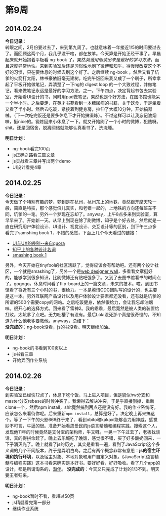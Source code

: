 第9周
======

## 2014.02.24

**今日记录**：  
转眼之间，2月份要过去了，来到第九周了。也就意味着一年接近1/5的时间要过去了。而回顾这两个月，我几乎没干啥，都在放羊。今天算是开始正经干事了。早晨起床就开始抱着平板看 ng-book 了。果然*英语用朗读出来是最好的学习方法*，而且速度异常地快。来到实验室后还是习惯性地刷了微博和知乎，得慢慢改变这个不好的习惯，只在要休息的时候去刷这个好了。之后继续 ng-book ，然后又看了坑爹的火箭打太阳，林书豪依旧毫无建树。吃完午饭回来我又成了一个刷子，所幸拿起了平板开始做笔记，弄清楚了一下ng的 digest loop 的一个大致过程，并做笔记，看来做笔记永远是最好的学习方法，之一。下午四点，决定背起书包去实验室，开始看UI设计的书，同时用pad做笔记，果然也是个好方法，在图书馆也能呆一个半小时。之后要走，在英才书苑看到一本糖尿病的书籍，关于饮食，于是坐着又看了半小时。然后去吃饭，紧接着到健身房，拉伸了大概10分钟，开始搞器械。（下一次吃完饭还是要多休息下才开始搞锻炼）。不过这样可以让我忘记油烟味，挺nice的。锻炼回来小休息了一下。就又开始刷了一个小时的微博，犯贱呀。shit。还是回宿舍，脱离网络就能够认真看书了。洗洗睡。

**明日计划**：  
- ng-book看完100页
- js正确之路看三篇文章
- js实战看三章并写出两个demo
- UI设计看完4章

## 2014.02.25

**今日记录**：  
今天做了个特别有趣的梦，梦到是在杭州，杭州东上的地铁，竟然跟开摩天轮一般，简直是特技，那个感觉倍儿真实，和老银一起的，上地铁的方向还每班车不同，坑爹的一笔。另外一个梦现在忘却了。anyway，上午8点多来到实验室，算早早来了。开始新一天。从早上到现在除了刷微博，知乎是个好去处，然后就是一直在研究用户体验设计、UI设计、视觉设计、交互设计等的区别，到下午三点多看完了samshing book 1，不错的感觉，下面上几个今天看过的链接：

- [UI与UX的差别--来自quora](http://www.quora.com/User-Experience/Whats-the-difference-between-UI-Design-and-UX-Design-1)
- [知乎上的各种设计名词](http://www.zhihu.com/question/19653109)
- [smashing book 1](http://www.smashingmagazine.com/smashing-book-1/)

另外，今天开始在tinyfool的社区活跃了，觉得应该会有帮助吧。还有两个设计社区，一个就是smashing了，另外一个是[web designer wall](http://webdesignerwall.com/)，多看看文章挺好的，能够学到很多知识，比刷微博还有贴吧强多了。又到了去图书馆看书的时间点了。gogogo。休息时间看了flip-board上的一篇文章，未来的技术。哎。到图书馆看了将近有三个小时的书，很给力。一本是腾讯CDC团队写的设计的，也主要是这一本。另外互联网产品设计以及用户体验设计要素都还没看，还有就是坑爹的所谓的500个需要copy的网站。之后吃饭健身，依然很给力，会让我忘却油烟味。很开心的选择方式。回来看了雷神2。我的乖乖，最后竟然是被人类的装置给打败，太坑爹了点吧。无力吐槽了有没有。最后Loki没死那个真是很奇怪的。不知道为什么他老爹要救他。anyway，总结下：  
**没完成的**：ng-book没看，js的书没看。明天继续加油。

**明日计划**：  
- ng-book的书看到100页以上
- js书看三章
- 开始弄回作业系统

## 2014.02.26

**今日记录**：  
到实验室已经快12点了，休息下吃个饭，马上进入项目，但是貌似hw分支和master分支rebase的时候冲突了。我懒得去解决冲突，于是乎直接删掉，重新clone一个，然后npm install，shit竟然搞到两点还是没有好。我的作业系统呀，应该怎么来看待你呢。后来重新`npm install`，总算是好了。决定晚上再来搞这个。等了一下午的火影666终于来了，看到obito和kakaxi能够合力用神威，感觉妙不可言，牛逼的很。准备开始看周爱民的js语言精髓和编程实践。搜索这个人，发现他11年的时候竟然是支付宝的架构师，牛叉呀。一晃一下午过去了，老板找谈话，真的得拼命赶了。晚上去乐城吃了晚饭，感觉很不错，买了好多酸奶回来，一下子消灭光了。晚上就看了js的历史，其实是重看一遍，看到了JavaScript这个多义词的几个不同版本，终于是弄明白鸟。之后有两个概念非常有意思：**js的宿主环境和执行环境**，以及宿主对象、本地对象和用户自定义对象。《JavaScript语言精髓与编程实践》这本书看来确实是本好书。要好好看，好好吸收。看了几个app的设计，都是所谓淘系的，[淘伴](http://ued.taobao.org/blog/2013/11/%E8%BF%BD%E6%B1%82%E7%BA%AF%E7%B2%B9%E7%9A%84%E7%A7%BB%E5%8A%A8%E8%AE%BE%E8%AE%A1-%E6%B7%98%E4%BC%B43-0%E9%A1%B9%E7%9B%AE%E6%80%BB%E7%BB%93/)。 
**没完成的**：今天又只完成了计划的1/3不到。明天要王者归来。

**明日计划**： 
- ng-book暂时不看，看超过50页
- js精髓看完第一部分
- 继续作业系统

